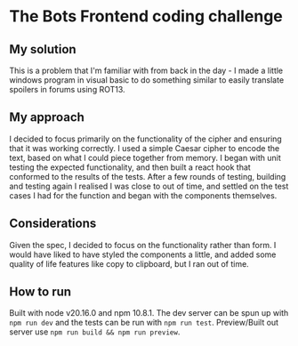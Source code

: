 # The Bots Frontend coding challenge
## My solution

This is a problem that I'm familiar with from back in the day - I made a little windows program in visual basic to do something similar to easily translate spoilers in forums using ROT13.

## My approach

I decided to focus primarily on the functionality of the cipher and ensuring that it was working correctly. I used a simple Caesar cipher to encode the text, based on what I could piece together from memory. 
I began with unit testing the expected functionality, and then built a react hook that conformed to the results of the tests. 
After a few rounds of testing, building and testing again I realised I was close to out of time, and settled on the test cases I had for the function and began with the components themselves.

## Considerations

Given the spec, I decided to focus on the functionality rather than form. I would have liked to have styled the components a little, and added some quality of life features like copy to clipboard, but I ran out of time.

## How to run

Built with node v20.16.0 and npm 10.8.1. 
The dev server can be spun up with `npm run dev` and the tests can be run with `npm run test`.
Preview/Built out server use `npm run build && npm run preview`.